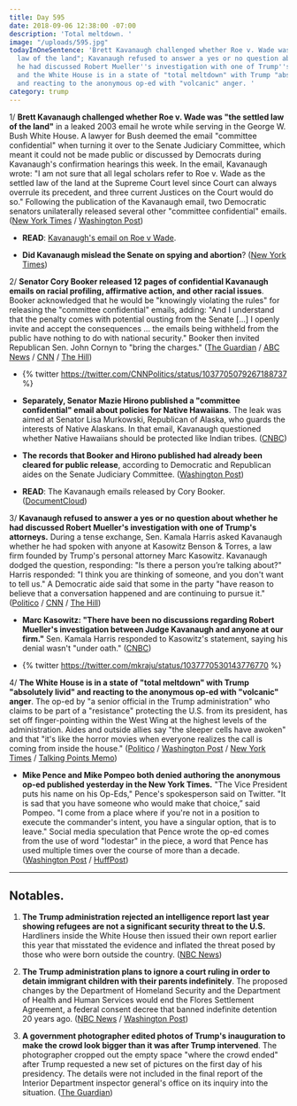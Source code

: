 ```yaml
---
title: Day 595
date: 2018-09-06 12:38:00 -07:00
description: 'Total meltdown. '
image: "/uploads/595.jpg"
todayInOneSentence: 'Brett Kavanaugh challenged whether Roe v. Wade was "the settled
  law of the land"; Kavanaugh refused to answer a yes or no question about whether
  he had discussed Robert Mueller''s investigation with one of Trump''s attorneys;
  and the White House is in a state of "total meltdown" with Trump "absolutely livid"
  and reacting to the anonymous op-ed with "volcanic" anger. '
category: trump
---
```


1/ **Brett Kavanaugh challenged whether Roe v. Wade was "the settled law of the land"** in a leaked 2003 email he wrote while serving in the George W. Bush White House. A lawyer for Bush deemed the email "committee confidential" when turning it over to the Senate Judiciary Committee, which meant it could not be made public or discussed by Democrats during Kavanaugh's confirmation hearings this week. In the email, Kavanaugh wrote: "I am not sure that all legal scholars refer to Roe v. Wade as the settled law of the land at the Supreme Court level since Court can always overrule its precedent, and three current Justices on the Court would do so." Following the publication of the Kavanaugh email, two Democratic senators unilaterally released several other "committee confidential" emails. ([New York Times](https://www.nytimes.com/2018/09/06/us/politics/kavanaugh-leaked-documents.html) / [Washington Post](https://www.washingtonpost.com/politics/courts_law/kavanaugh-advised-against-calling-roe-v-wade-settled-law-while-a-white-house-lawyer/2018/09/06/f30216dc-b1df-11e8-a20b-5f4f84429666_story.html?utm_term=.a658c7c87158))

* **READ**: [Kavanaugh's email on Roe v Wade](https://int.nyt.com/data/documenthelper/269-kavanaugh-email-re-whether-roe/e6dbbda94dd204fe02af/optimized/full.pdf#page=1).

* **Did Kavanaugh mislead the Senate on spying and abortion**? ([New York Times](https://www.nytimes.com/2018/09/06/us/politics/kavanaugh-hearing-confirmation.html))

2/ **Senator Cory Booker released 12 pages of confidential Kavanaugh emails on racial profiling, affirmative action, and other racial issues**. Booker acknowledged that he would be "knowingly violating the rules" for releasing the "committee confidential" emails, adding: "And I understand that the penalty comes with potential ousting from the Senate \[...\] I openly invite and accept the consequences ... the emails being withheld from the public have nothing to do with national security." Booker then invited Republican Sen. John Cornyn to "bring the charges." ([The Guardian](https://www.theguardian.com/us-news/2018/sep/06/brett-kavanaugh-hearings-third-day-documents-leaked) / [ABC News](https://abcnews.go.com/Politics/democrats-threaten-release-confidential-kavanaugh-documents/story?id=57643589) / [CNN](https://www.cnn.com/2018/09/06/politics/kavanaugh-hearing-document-booker-testimony/index.html) / [The Hill](http://thehill.com/homenews/senate/405324-booker-releasing-committee-confidential-documents))

* {% twitter https://twitter.com/CNNPolitics/status/1037705079267188737 %}

* **Separately, Senator Mazie Hirono published a "committee confidential" email about policies for Native Hawaiians**. The leak was aimed at Senator Lisa Murkowski, Republican of Alaska, who guards the interests of Native Alaskans. In that email, Kavanaugh questioned whether Native Hawaiians should be protected like Indian tribes. ([CNBC](https://www.cnbc.com/2018/09/06/democratic-senators-say-they-will-risk-expulsion-fight-to-release-kavanaugh-documents.html))

* **The records that Booker and Hirono published had already been cleared for public release**, according to Democratic and Republican aides on the Senate Judiciary Committee. ([Washington Post](https://www.washingtonpost.com/powerpost/kavanaugh-hearing-trumps-supreme-court-nominee-faces-second-day-of-questioning/2018/09/06/3529677a-b147-11e8-aed9-001309990777_story.html))

* **READ**: The Kavanaugh emails released by Cory Booker. ([DocumentCloud](https://www.documentcloud.org/documents/4834230-387988906-Booker-Confidential-Kavanaugh-Hearing.html#pages/p1))

3/ **Kavanaugh refused to answer a yes or no question about whether he had discussed Robert Mueller's investigation with one of Trump's attorneys.** During a tense exchange, Sen. Kamala Harris asked Kavanaugh whether he had spoken with anyone at Kasowitz Benson & Torres, a law firm founded by Trump's personal attorney Marc Kasowitz. Kavanaugh dodged the question, responding: "Is there a person you’re talking about?" Harris responded: "I think you are thinking of someone, and you don't want to tell us." A Democratic aide said that some in the party "have reason to believe that a conversation happened and are continuing to pursue it." ([Politico](https://www.politico.com/story/2018/09/05/kavanaugh-mueller-probe-hearings-809115) / [CNN](https://www.cnn.com/2018/09/06/politics/kamala-harris-brett-kavanaugh-hearing/index.html) / [The Hill](http://thehill.com/homenews/senate/405300-kavanaugh-declines-to-answer-question-on-whether-hes-talked-about-mueller))

* **Marc Kasowitz: "There have been no discussions regarding Robert Mueller's investigation between Judge Kavanaugh and anyone at our firm."** Sen. Kamala Harris responded to Kasowitz's statement, saying his denial wasn't "under oath." ([CNBC](https://www.cnbc.com/2018/09/06/marc-kasowitz-denies-kavanaugh-ever-spoke-to-anyone-at-his-firm.html))

* {% twitter https://twitter.com/mkraju/status/1037770530143776770 %}

4/ **The White House is in a state of "total meltdown" with Trump "absolutely livid" and reacting to the anonymous op-ed with "volcanic" anger**. The op-ed by "a senior official in the Trump administration" who claims to be part of a "resistance" protecting the U.S. from its president, has set off finger-pointing within the West Wing at the highest levels of the administration. Aides and outside allies say "the sleeper cells have awoken" and that "it's like the horror movies when everyone realizes the call is coming from inside the house." ([Politico](https://www.politico.com/story/2018/09/05/trump-official-comes-out-against-the-president-in-anonymous-times-op-ed-808714) / [Washington Post](https://www.washingtonpost.com/politics/the-sleeper-cells-have-awoken-trump-and-aides-shaken-by-resistance-op-ed/2018/09/05/ecdf423c-b14b-11e8-a20b-5f4f84429666_story.html) / [New York Times](https://www.nytimes.com/2018/09/05/us/politics/trump-new-york-times-anonymous-editorial.html) / [Talking Points Memo](https://talkingpointsmemo.com/news/total-meldown-hunt-op-ed-author-escalates))

* **Mike Pence and Mike Pompeo both denied authoring the anonymous op-ed published yesterday in the New York Times.** "The Vice President puts his name on his Op-Eds," Pence's spokesperson said on Twitter. "It is sad that you have someone who would make that choice,” said Pompeo. "I come from a place where if you're not in a position to execute the commander's intent, you have a singular option, that is to leave." Social media speculation that Pence wrote the op-ed comes from the use of word "lodestar" in the piece, a word that Pence has used multiple times over the course of more than a decade. ([Washington Post](https://www.washingtonpost.com/politics/pence-pompeo-deny-authorship-of-anonymous-new-york-times-op-ed-on-trump/2018/09/06/ca116fd2-b1c3-11e8-a20b-5f4f84429666_story.html?utm_term=.ea66a563afb6) / [HuffPost](https://www.huffingtonpost.com/entry/lodestar-mike-pence-anonymous-new-york-times_us_5b905dd5e4b0511db3dec1e1))

---

## Notables.

1. **The Trump administration rejected an intelligence report last year showing refugees are not a significant security threat to the U.S.** Hardliners inside the White House then issued their own report earlier this year that misstated the evidence and inflated the threat posed by those who were born outside the country. ([NBC News](https://www.nbcnews.com/politics/immigration/trump-admin-rejected-report-showing-refugees-did-not-pose-major-n906681))

2. **The Trump administration plans to ignore a court ruling in order to detain immigrant children with their parents indefinitely**. The proposed changes by the Department of Homeland Security and the Department of Health and Human Services would end the Flores Settlement Agreement, a federal consent decree that banned indefinite detention 20 years ago. ([NBC News](https://www.nbcnews.com/politics/immigration/trump-admin-plans-hold-migrant-kids-indefinitely-defying-decades-old-n907006) / [Washington Post](https://www.washingtonpost.com/world/national-security/trump-administration-to-circumvent-court-limits-on-detention-of-child-migrants/2018/09/06/181d376c-b1bd-11e8-a810-4d6b627c3d5d_story.html))

3. **A government photographer edited photos of Trump's inauguration to make the crowd look bigger than it was after Trump intervened**. The photographer cropped out the empty space "where the crowd ended" after Trump requested a new set of pictures on the first day of his presidency. The details were not included in the final report of the Interior Department inspector general's office on its inquiry into the situation. ([The Guardian](https://www.theguardian.com/world/2018/sep/06/donald-trump-inauguration-crowd-size-photos-edited))